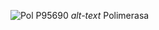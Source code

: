 ![Pol P95690](https://user-images.githubusercontent.com/66146408/121141086-32a28900-c800-11eb-8bbb-c6d912d3442c.png)
*alt-text* Polimerasa
